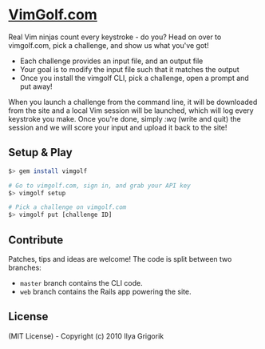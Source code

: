# [VimGolf.com](http://www.vimgolf.com) 

Real Vim ninjas count every keystroke - do you? Head on over to vimgolf.com, pick a challenge, and show us what you've got!

* Each challenge provides an input file, and an output file
* Your goal is to modify the input file such that it matches the output
* Once you install the vimgolf CLI, pick a challenge, open a prompt and put away!

When you launch a challenge from the command line, it will be downloaded from the site and a local Vim session will be launched, which will log every keystroke you make. Once you're done, simply *:wq* (write and quit) the session and we will score your input and upload it back to the site!

## Setup & Play

```bash
$> gem install vimgolf

# Go to vimgolf.com, sign in, and grab your API key
$> vimgolf setup 

# Pick a challenge on vimgolf.com
$> vimgolf put [challenge ID]
```

## Contribute

Patches, tips and ideas are welcome! The code is split between two branches:

- `master` branch contains the CLI code.
- `web` branch contains the Rails app powering the site.

## License

(MIT License) - Copyright (c) 2010 Ilya Grigorik
